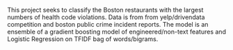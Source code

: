 This project seeks to classify the Boston restaurants with the largest numbers of health code violations. Data is from from yelp/drivendata competition and boston public crime incident reports. The model is an ensemble of a gradient boosting model of engineered/non-text features and Logistic Regression on TFIDF bag of words/bigrams.